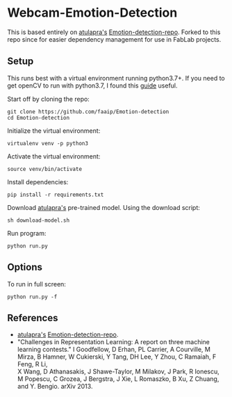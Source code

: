 # Webcam-Emotion-Detection
This is based entirely on [atulapra's](https://github.com/atulapra) [Emotion-detection-repo](https://github.com/atulapra/Emotion-detection). Forked to this repo since for easier dependency management for use in FabLab projects.
## Setup
This runs best with a virtual environment running python3.7+. If you need to get openCV to run with python3.7, I found this [guide](https://www.pyimagesearch.com/2019/09/16/install-opencv-4-on-raspberry-pi-4-and-raspbian-buster/) useful.

Start off by cloning the repo:
```
git clone https://github.com/faaip/Emotion-detection
cd Emotion-detection
```
Initialize the virtual environment:
```
virtualenv venv -p python3
```
Activate the virtual environment:
```
source venv/bin/activate
```
Install dependencies:
```
pip install -r requirements.txt
```
Download [atulapra's](https://github.com/atulapra) pre-trained model. Using the download script:
```
sh download-model.sh
```

Run program:
```
python run.py
```
## Options
To run in full screen:
```
python run.py -f
```
## References
* [atulapra's](https://github.com/atulapra) [Emotion-detection-repo](https://github.com/atulapra/Emotion-detection).
* "Challenges in Representation Learning: A report on three machine learning contests." I Goodfellow, D Erhan, PL Carrier, A Courville, M Mirza, B
   Hamner, W Cukierski, Y Tang, DH Lee, Y Zhou, C Ramaiah, F Feng, R Li,  
   X Wang, D Athanasakis, J Shawe-Taylor, M Milakov, J Park, R Ionescu,
   M Popescu, C Grozea, J Bergstra, J Xie, L Romaszko, B Xu, Z Chuang, and
   Y. Bengio. arXiv 2013.